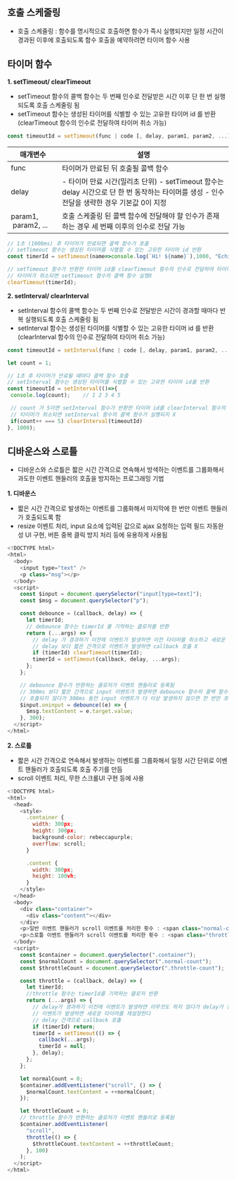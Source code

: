 ## **호출 스케줄링**

-   호출 스케줄링 : 함수를 명시적으로 호출하면 함수가 즉시 실행되지만 일정 시간이 경과된 이후에 호출되도록 함수 호출을 예약하려면 타이머 함수 사용

## **타이머 함수**

**1\. setTimeout/ clearTimeout**

-   setTimeout 함수의 콜백 함수는 두 번째 인수로 전달받은 시간 이후 단 한 번 실행되도록 호출 스케줄링 됨
-   setTimeout 함수는 생성된 타이머를 식별할 수 있는 고유한 타이머 id 를 반환 (clearTimeout 함수의 인수로 전달하여 타이머 취소 가능)

``` javascript
const timeoutId = setTimeout(func | code [, delay, param1, param2, ...]);
```

| **매개변수** | **설명** |
| --- | --- |
| func | 타이머가 만료된 뒤 호출될 콜백 함수 |
| delay | \- 타이머 만료 시간(밀리초 단위)   \- setTimeout 함수는 delay 시간으로 단 한 번 동작하는 타이머를 생성   \- 인수 전달을 생략한 경우 기본값 0이 지정 |
| param1,        param2, ...  | 호출 스케줄링 된 콜백 함수에 전달해야 할 인수가 존재하는 경우 세 번째 이후의 인수로 전달 가능 |

``` javascript
// 1초 (1000ms) 후 타이머가 만료되면 콜백 함수가 호출
// setTimeout 함수는 생성된 타이머를 식별할 수 있는 고유한 타이머 id 반환
const timerId = setTimeout(name=>console.log(`Hi! ${name}`),1000, "Echichi");

// setTimeout 함수가 반환한 타이머 id를 clearTimeout 함수의 인수로 전달하여 타이머 취소
// 타이머가 취소되면 setTimeout 함수의 콜백 함수 실행X
clearTimeout(timerId);
```

**2\. setInterval/ clearInterval**

-   setInterval 함수의 콜백 함수는 두 번째 인수로 전달받은 시간이 경과할 때마다 반복 실행되도록 호출 스케줄링 됨
-   setInterval 함수는 생성된 타이머를 식별할 수 있는 고유한 타이머 id 를 반환 (clearInterval 함수의 인수로 전달하여 타이머 취소 가능)

``` javascript
const timeoutId = setInterval(func | code [, delay, param1, param2, ...]);
```

``` javascript
let count = 1;

// 1초 후 타이머가 만료될 때마다 콜백 함수 호출
// setInterval 함수는 생성된 타이머를 식별할 수 있는 고유한 타이머 id를 반환
const timeoutId = setInterval(()=>{
 console.log(count);	// 1 2 3 4 5 

 // count 가 5이면 setInterval 함수가 반환한 타이머 id를 clearInterval 함수의 인수로 전달하여 타이머를 취소한다
 // 타이머가 취소되면 setInterval 함수의 콜백 함수가 실행되지 X
 if(count++ === 5) clearInterval(timeoutId)
}, 1000);
```

## **디바운스와 스로틀**

-   디바운스와 스로틀은 짧은 시간 간격으로 연속해서 방색하는 이벤트를 그룹화해서 과도한 이벤트 핸들러의 호출을 방지하는 프로그래밍 기법

**1\. 디바운스**

-   짧은 시간 간격으로 발생하는 이벤트를 그룹화해서 마지막에 한 번만 이벤트 핸들러가 호출되도록 함
-   resize 이벤트 처리, input 요소에 입력된 값으로 ajax 요청하는 입력 필드 자동완성 UI 구현, 버튼 중복 클릭 방지 처리 등에 유용하게 사용됨

``` javascript
<!DOCTYPE html>
<html>
  <body>
    <input type="text" />
    <p class="msg"></p>
  </body>
  <script>
    const $input = document.querySelector("input[type=text]");
    const $msg = document.querySelector("p");

    const debounce = (callback, delay) => {
      let timerId;
      // debounce 함수는 timerId 를 기억하는 클로저를 반환
      return (...args) => {
        // delay 가 경과하기 이전에 이벤트가 발생하면 이전 타이머를 취소하고 새로운 타이머 재설정
        // delay 보다 짧은 간격으로 이벤트가 발생하면 callback 호출 X
        if (timerId) clearTimeout(timerId);
        timerId = setTimeout(callback, delay, ...args);
      };
    };

    // debounce 함수가 반환하는 클로저가 이벤트 핸들러로 등록됨
    // 300ms 보다 짧은 간격으로 input 이벤트가 발생하면 debounce 함수의 콜백 함수는
    // 호출되지 않다가 300ms 동안 input 이벤트가 더 이상 발생하지 않으면 한 번만 호출됨
    $input.oninput = debounce((e) => {
      $msg.textContent = e.target.value;
    }, 300);
  </script>
</html>
```

**2\. 스로틀**

-   짧은 시간 간격으로 연속해서 발생하는 이벤트를 그룹화해서 일정 시간 단위로 이벤트 핸들러가 호출되도록 호출 주기를 만듬
-   scroll 이벤트 처리, 무한 스크롤UI 구현 등에 사용

``` javascript
<!DOCTYPE html>
<html>
  <head>
    <style>
      .container {
        width: 300px;
        height: 300px;
        background-color: rebeccapurple;
        overflow: scroll;
      }

      .content {
        width: 300px;
        height: 100vh;
      }
    </style>
  </head>
  <body>
    <div class="container">
      <div class="content"></div>
    </div>
    <p>일반 이벤트 핸들러가 scroll 이벤트를 처리한 횟수 : <span class="normal-count">0</span></p>
    <p>스로틀 이벤트 핸들러가 scroll 이벤트를 처리한 횟수 : <span class="throttle-count">0</span></p>
  </body>
  <script>
    const $container = document.querySelector(".container");
    const $normalCount = document.querySelector(".normal-count");
    const $throttleCount = document.querySelector(".throttle-count");

    const throttle = (callback, delay) => {
      let timerId;
      //throttle 함수는 timerId를 기억하는 클로저 반환
      return (...args) => {
        // delay가 경과하기 이전에 이벤트가 발생하면 아무것도 하지 않다가 delay가 경과했을 때
        // 이벤트가 발생하면 새로운 타이머를 재설정한다
        // delay 간격으로 callback 호출
        if (timerId) return;
        timerId = setTimeout(() => {
          callback(...args);
          timerId = null;
        }, delay);
      };
    };

    let normalCount = 0;
    $container.addEventListener("scroll", () => {
      $normalCount.textContent = ++normalCount;
    });

    let throttleCount = 0;
    // throttle 함수가 반환하는 클로저가 이벤트 핸들러로 등록됨
    $container.addEventListener(
      "scroll",
      throttle(() => {
        $throttleCount.textContent = ++throttleCount;
      }, 100)
    );
  </script>
</html>
```
